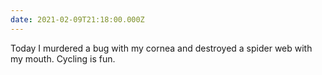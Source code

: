 ```yaml
---
date: 2021-02-09T21:18:00.000Z
---
```


Today I murdered a bug with my cornea and destroyed a spider web with my mouth. Cycling is fun.
